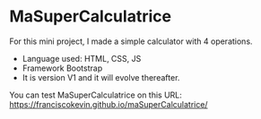 # MaSuperCalculatrice
For this mini project, I made a simple calculator with 4 operations.
- Language used: HTML, CSS, JS
- Framework Bootstrap
- It is version V1 and it will evolve thereafter.

You can test MaSuperCalculatrice on this URL: https://franciscokevin.github.io/maSuperCalculatrice/
